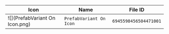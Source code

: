 | Icon | Name | File ID |
| ---  | ---  | ---     |
| ![](PrefabVariant On Icon.png) | `PrefabVariant On Icon` | `6945598456504471001` |
